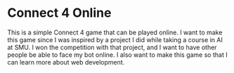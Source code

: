 # Connect 4 Online

This is a simple Connect 4 game that can be played online. I want to make this game since I was inspired by a project I did while taking a course in AI at SMU. I won the competition with that project, and I want to have other people be able to face my bot online. I also want to make this game so that I can learn more about web development.